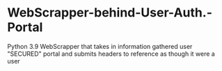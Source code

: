 # WebScrapper-behind-User-Auth.-Portal
Python 3.9 WebScrapper that takes in information gathered user "SECURED" portal and submits headers to reference as though it were a user
